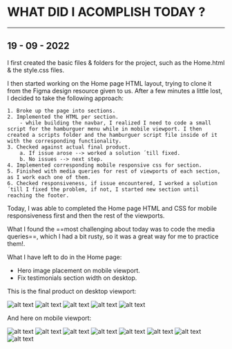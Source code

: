 # WHAT DID I ACOMPLISH TODAY ?

---

## 19 - 09 - 2022

I first created the basic files & folders for the project, such as the Home.html & the style.css files.

I then started working on the Home page HTML layout, trying to clone it from the Figma design resource given to us. After a few minutes a little lost, I decided to take the following approach:

    1. Broke up the page into sections.
    2. Implemented the HTML per section.
        - while building the navbar, I realized I need to code a small script for the hamburguer menu while in mobile viewport. I then created a scripts folder and the hamburguer script file inside of it with the corresponding functionality.
    3. Checked against actual final product.
        a. If issue arose --> worked a solution ´till fixed.
        b. No issues --> next step.
    4. Implemented corresponding mobile responsive css for section.
    5. Finished with media queries for rest of viewports of each section, as I work each one of them.
    6. Checked responsiveness, if issue encountered, I worked a solution ´till I fixed the problem, if not, I started new section until reaching the footer.

Today, I was able to completed the Home page HTML and CSS for mobile responsiveness first and then the rest of the viewports.

What I found the ==most challenging about today was to code the media queries==, which I had a bit rusty, so it was a great way for me to practice them!.

What I have left to do in the Home page:

- Hero image placement on mobile viewport.
- Fix testimonials section width on desktop.

This is the final product on desktop viewport:

![alt text](./assets/MidTerm_firstDay_1.png)
![alt text](./assets/MidTerm_firstDay_2.png)
![alt text](./assets/MidTerm_firstDay_3.png)
![alt text](./assets/MidTerm_firstDay_4.png)
![alt text](./assets/MidTerm_firstDay_5.png)

And here on mobile viewport:

![alt text](./assets/Home_mobile_1.png)
![alt text](./assets/burguer_active.png)
![alt text](./assets/Home_mobile_2.png)
![alt text](./assets/Home_mobile_3.png)
![alt text](./assets/Home_mobile_4.png)
![alt text](./assets/Home_mobile_5.png)
![alt text](./assets/Home_mobile_6.png)
![alt text](./assets/Home_mobile_7.png)
